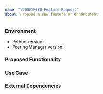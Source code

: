 ```yaml
---
name: "\U0001F680 Feature Request"
about: Propose a new feature or enhancement
---
```


<!--
    NOTE: This form is only for feature requests. If you need assistance with
    Peering Manager installation, or if you have a general question, DO NOT open an
    issue. Instead, get in touch with us on Slack.
-->

### Environment

* Python version:  <!-- Example: 3.7.6 -->
* Peering Manager version:  <!-- Example: 1.0, 2.0, …, main -->

<!--
    Describe in detail the new functionality you are proposing. Include any
    changes you think about such as, data models, or the user interface.
-->

### Proposed Functionality

<!--
    Provide an example use case for your proposed feature.
--->

### Use Case

<!--
    List any new dependencies on external libraries or services that this new
    feature would introduce (new Python package, …).
-->

### External Dependencies
